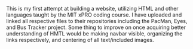 This is my first attempt at building a website, utilizing HTML and other languages taught by the MIT xPRO coding course.
I have uploaded and linked all respective files to their repositories including the PacMan, Eyes, and Bus Tracker project.
Some thing to improve on once acquiring better understanding of HMTL would be making navbar visible, organizing the links respectively, and centering of all text/included images.
